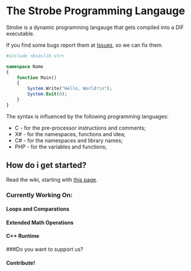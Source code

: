 # The Strobe Programming Langauge
Strobe is a dynamic programming langauge that gets compiled into a DIF executable.

If you find some bugs report them at [Issues](//github.com/mihail-mojsoski/Strobe/issues), so we can fix them.

```php
#include <bioslib.str>

namespace Name
{
	function Main()
	{
		System.Write("Hello, World!\n");
		System.Exit(0);
	}
}
```

The syntax is influenced by the following programming languages:

 - C - for the pre-processor instructions and comments;
 - X# - for the namespaces, functions and idea;
 - C# - for the namespaces and library names;
 - PHP - for the variables and functions;

## How do i get started?
Read the wiki, starting with [this page](//github.com/mihail-mojsoski/Strobe/wiki/Learn-Strobe).

### Currently Working On:
#### Loops and Comparations
#### Extended Math Operations
#### C++ Runtime

###Do you want to support us?
#### Contribute!
